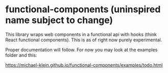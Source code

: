 # functional-components (uninspired name subject to change)

This library wraps web components in a functional api with hooks (think React functional components).
This is as of right now purely experimental.

Proper documentation will follow. For now you may look at the examples folder and this:

https://michael-klein.github.io/functional-components/examples/todo.html
